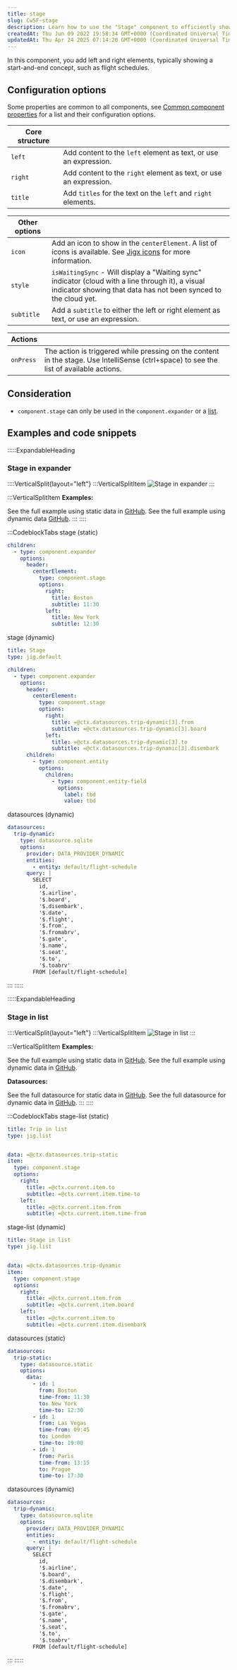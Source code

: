 ```yaml
---
title: stage
slug: Cw5F-stage
description: Learn how to use the "Stage" component to efficiently showcase content with left and right elements. This comprehensive document highlights the component's configuration options, such as customizing titles, incorporating icons, and defining actions. Follo
createdAt: Thu Jun 09 2022 19:58:34 GMT+0000 (Coordinated Universal Time)
updatedAt: Thu Apr 24 2025 07:14:20 GMT+0000 (Coordinated Universal Time)
---
```


In this component, you add left and right elements, typically showing a start-and-end concept, such as flight schedules.

## Configuration options

Some properties are common to all components, see [Common component properties](docId\:LLnTD-rxe8FmH7WpC5cZb) for a list and their configuration options.

|**Core structure** |                                                              |
| ------------------ | ----------------------------------------------------------------- |
| `left`             | Add content to the `left` element as text, or use an expression.  |
| `right`            | Add content to the `right` element as text, or use an expression. |
| `title`            | Add `titles` for the text on the `left` and `right` elements.     |

|**Other options** |    |
| ----------------- | -------------------------------------------------------------------------------------------------------------------------------------------------------------------- |
| `icon`            | Add an icon to show in the `centerElement`. A list of icons is available. See [Jigx icons]() for more information.                                                   |
| `style`           | `isWaitingSync` - Will display a "Waiting sync" indicator (cloud with a line through it), a visual indicator showing that data has not been synced to the cloud yet. |
| `subtitle`        | Add a `subtitle` to either the left or right element as text, or use an expression.                                                                                  |

|**Actions** |    |
| ----------- | ---------------------------------------------------------------------------------------------------------------------------------------- |
| `onPress`   | The action is triggered while pressing on the content in the stage. Use IntelliSense (ctrl+space) to see the list of available actions.  |

## Consideration

- `component.stage` can only be used in the `component.expander` or a [list](./../list/stage.md).

## Examples and code snippets

:::::ExpandableHeading
### Stage in expander

::::VerticalSplit{layout="left"}
:::VerticalSplitItem
![Stage in expander](https://archbee-image-uploads.s3.amazonaws.com/x7vdIDH6-ScTprfmi2XXX/BQUOSOOooTNZSRT6fBCoU_dqf676mvwvyz4w1feir5qstageiphone13blueportrait.png "Stage in ")
:::

:::VerticalSplitItem
**Examples:**

See the full example using static data in [GitHub](https://github.com/jigx-com/jigx-samples/blob/main/quickstart/jigx-samples/jigs/jigx-components/stage/static-data/stage.jigx).
See the full example using dynamic data [GitHub](https://github.com/jigx-com/jigx-samples/blob/main/quickstart/jigx-samples/jigs/jigx-components/stage/dynamic-data/stage-dynamic.jigx).
:::
::::

:::CodeblockTabs
stage (static)

```yaml
children:
  - type: component.expander
    options:
      header:
        centerElement: 
          type: component.stage
          options:
            right:
              title: Boston
              subtitle: 11:30
            left:
              title: New York
              subtitle: 12:30
```

stage (dynamic)

```yaml
title: Stage
type: jig.default

children:
  - type: component.expander
    options:
      header:
        centerElement: 
          type: component.stage
          options:
            right:
              title: =@ctx.datasources.trip-dynamic[3].from
              subtitle: =@ctx.datasources.trip-dynamic[3].board
            left:
              title: =@ctx.datasources.trip-dynamic[3].to
              subtitle: =@ctx.datasources.trip-dynamic[3].disembark
      children:
        - type: component.entity
          options:
            children:
              - type: component.entity-field
                options:
                  label: tbd
                  value: tbd
```

datasources (dynamic)

```yaml
datasources:
  trip-dynamic:
    type: datasource.sqlite
    options:
      provider: DATA_PROVIDER_DYNAMIC
      entities:
        - entity: default/flight-schedule
      query: |
        SELECT 
          id, 
          '$.airline', 
          '$.board', 
          '$.disembark', 
          '$.date', 
          '$.flight', 
          '$.from', 
          '$.fromabrv', 
          '$.gate', 
          '$.name', 
          '$.seat', 
          '$.to', 
          '$.toabrv' 
        FROM [default/flight-schedule]
```
:::
:::::

:::::ExpandableHeading
### Stage in list

::::VerticalSplit{layout="left"}
:::VerticalSplitItem
![Stage in list](https://archbee-image-uploads.s3.amazonaws.com/x7vdIDH6-ScTprfmi2XXX/8oR-ecX43O27thnShsgId_mlmkhpfrzwatv8spkkz7vstageiphone13blueportrait.png "Stage in list")
:::

:::VerticalSplitItem
**Examples:**

See the full example using static data in [GitHub](https://github.com/jigx-com/jigx-samples/blob/main/quickstart/jigx-samples/jigs/jigx-components/stage/static-data/stage-list.jigx).
See the full example using dynamic data in [GitHub](https://github.com/jigx-com/jigx-samples/blob/main/quickstart/jigx-samples/jigs/jigx-components/stage/dynamic-data/stage-list-dynamic.jigx).

**Datasources:**

See the full datasource for static data in [GitHub](https://github.com/jigx-com/jigx-samples/blob/main/quickstart/jigx-samples/datasources/examples/trip-static.jigx).
See the full datasource for dynamic data  in [GitHub](https://github.com/jigx-com/jigx-samples/blob/main/quickstart/jigx-samples/datasources/adhoc-components/trip-dynamic.jigx).
:::
::::

:::CodeblockTabs
stage-list (static)

```yaml
title: Trip in list
type: jig.list


data: =@ctx.datasources.trip-static
item:
  type: component.stage
  options:
    right:
      title: =@ctx.current.item.to
      subtitle: =@ctx.current.item.time-to
    left:
      title: =@ctx.current.item.from
      subtitle: =@ctx.current.item.time-from
```

stage-list (dynamic)

```yaml
title: Stage in list
type: jig.list


data: =@ctx.datasources.trip-dynamic
item:
  type: component.stage
  options:
    right:
      title: =@ctx.current.item.from
      subtitle: =@ctx.current.item.board
    left:
      title: =@ctx.current.item.to
      subtitle: =@ctx.current.item.disembark
```

datasources (static)

```yaml
datasources:
  trip-static:
    type: datasource.static
    options:
      data:
        - id: 1
          from: Boston
          time-from: 11:30
          to: New York
          time-to: 12:30
        - id: 1
          from: Las Vegas
          time-from: 09:45
          to: London
          time-to: 19:00
        - id: 1
          from: Paris
          time-from: 13:15
          to: Prague
          time-to: 17:30
```

datasources (dynamic)

```yaml
datasources:
  trip-dynamic:
    type: datasource.sqlite
    options:
      provider: DATA_PROVIDER_DYNAMIC
      entities:
        - entity: default/flight-schedule
      query: |
        SELECT 
          id, 
          '$.airline', 
          '$.board', 
          '$.disembark', 
          '$.date', 
          '$.flight', 
          '$.from', 
          '$.fromabrv', 
          '$.gate', 
          '$.name', 
          '$.seat', 
          '$.to', 
          '$.toabrv' 
        FROM [default/flight-schedule]
```
:::
:::::

